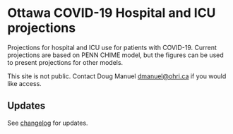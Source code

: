 # Ottawa COVID-19 Hospital and ICU projections

Projections for hospital and ICU use for patients with COVID-19. 
Current projections are based on PENN CHIME model, but the figures can be used to present projections for other models.

This site is not public. Contact Doug Manuel dmanuel@ohri.ca if you would like access.

## Updates

See [changelog](https://big-life-lab.github.io/Ottawa-COVID-Projection/NEWS.md) for updates.
